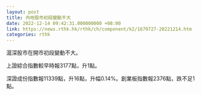 ```yaml
---
layout: post
title: 內地股市初段變動不大
date: 2022-12-14 09:42:31.000000000 +08:00
link: https://news.rthk.hk/rthk/ch/component/k2/1679727-20221214.htm
categories: rthk
---
```


滬深股市在開市初段變動不大。

上證綜合指數較早時報3177點，升1點。

深證成份指數報11339點，升16點，升幅0.14%。創業板指數報2376點，跌不足1點。

